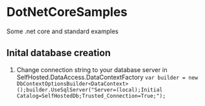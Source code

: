 # DotNetCoreSamples
Some .net core and standard examples


## Inital database creation ##

1. Change connection string to your database server in SelfHosted.DataAccess.DataContextFactory
    ```var builder = new DbContextOptionsBuilder<DataContext>();builder.UseSqlServer("Server=(local);Initial Catalog=SelfHostedDb;Trusted_Connection=True;");```
